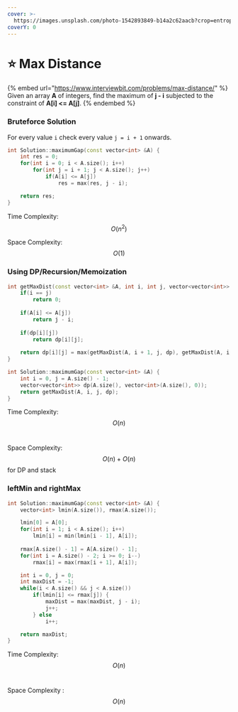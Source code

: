 ```yaml
---
cover: >-
  https://images.unsplash.com/photo-1542893849-b14a2c62aacb?crop=entropy&cs=tinysrgb&fm=jpg&ixid=MnwxOTcwMjR8MHwxfHNlYXJjaHwxMHx8bWF4aW11bSUyMGRpc3RhbmNlfGVufDB8fHx8MTY1NTExNDg0Mw&ixlib=rb-1.2.1&q=80
coverY: 0
---
```


# ⭐ Max Distance

{% embed url="https://www.interviewbit.com/problems/max-distance/" %}
Given an array **A** of integers, find the maximum of **j - i** subjected to the constraint of **A\[i] <= A\[j]**.
{% endembed %}

### Bruteforce Solution

For every value `i` check every value `j = i + 1` onwards.

```cpp
int Solution::maximumGap(const vector<int> &A) {
    int res = 0;
    for(int i = 0; i < A.size(); i++) 
        for(int j = i + 1; j < A.size(); j++)
            if(A[i] <= A[j])
                res = max(res, j - i);

    return res;
}

```

Time Complexity: $$O(n^2)$$

Space Complexity: $$O(1)$$

### Using DP/Recursion/Memoization

```cpp
int getMaxDist(const vector<int> &A, int i, int j, vector<vector<int>> &dp) {
    if(i == j)
        return 0;
        
    if(A[i] <= A[j])
        return j - i;
        
    if(dp[i][j])
        return dp[i][j];
        
    return dp[i][j] = max(getMaxDist(A, i + 1, j, dp), getMaxDist(A, i, j - 1, dp));
}

int Solution::maximumGap(const vector<int> &A) {
    int i = 0, j = A.size() - 1;
    vector<vector<int>> dp(A.size(), vector<int>(A.size(), 0));
    return getMaxDist(A, i, j, dp);
}
```

Time Complexity: $$O(n)$$​

Space Complexity: $$O(n)+O(n)$$ for DP and stack

### leftMin and rightMax

```cpp
int Solution::maximumGap(const vector<int> &A) {
    vector<int> lmin(A.size()), rmax(A.size());

    lmin[0] = A[0];
    for(int i = 1; i < A.size(); i++) 
        lmin[i] = min(lmin[i - 1], A[i]);
    
    rmax[A.size() - 1] = A[A.size() - 1];
    for(int i = A.size() - 2; i >= 0; i--)
        rmax[i] = max(rmax[i + 1], A[i]);

    int i = 0, j = 0;
    int maxDist = -1;
    while(i < A.size() && j < A.size())
        if(lmin[i] <= rmax[j]) {
            maxDist = max(maxDist, j - i);
            j++;
        } else 
            i++;

    return maxDist;
}
```

Time Complexity: $$O(n)$$​

Space Complexity :$$O(n)$$​
